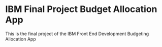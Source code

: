 # IBM Final Project Budget Allocation App
This is the final project of the IBM Front End Development Budgeting Allocation App

